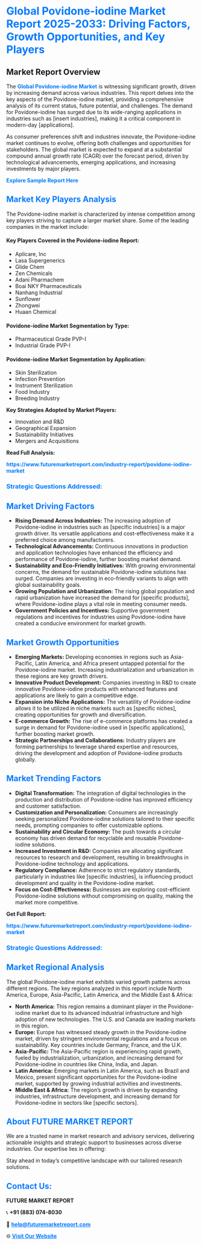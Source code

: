 <h1 style="color: #007BFF;">Global Povidone-iodine Market Report 2025-2033: Driving Factors, Growth Opportunities, and Key Players</h1>

<section id="overview">
<h2>Market Report Overview</h2>
<p>The <a href="https://www.futuremarketreport.com/industry-report/povidone-iodine-market" style="color: #007BFF; text-decoration: none;"><strong>Global Povidone-iodine Market</strong></a> is witnessing significant growth, driven by increasing demand across various industries. This report delves into the key aspects of the Povidone-iodine market, providing a comprehensive analysis of its current status, future potential, and challenges. The demand for Povidone-iodine has surged due to its wide-ranging applications in industries such as [insert industries], making it a critical component in modern-day [applications].</p>
<p>As consumer preferences shift and industries innovate, the Povidone-iodine market continues to evolve, offering both challenges and opportunities for stakeholders. The global market is expected to expand at a substantial compound annual growth rate (CAGR) over the forecast period, driven by technological advancements, emerging applications, and increasing investments by major players.</p>
</section>

<section id="overview">
<p><a href="https://www.futuremarketreport.com/request-sample/reportId=58427" style="color: #007BFF; text-decoration: none;"><strong>Explore Sample Report Here</strong></a></p>
</section>

<section id="key-players">
<h2 style="color: #007BFF;">Market Key Players Analysis</h2>
<p>The Povidone-iodine market is characterized by intense competition among key players striving to capture a larger market share. Some of the leading companies in the market include:</p>
<h4>Key Players Covered in the Povidone-iodine Report:</h4>
<ul><li>Aplicare, Inc</li><li>Lasa Supergenerics</li><li>Glide Chem</li><li>Zen Chemicals</li><li>Adani Pharmachem</li><li>Boai NKY Pharmaceuticals</li><li>Nanhang Industrial</li><li>Sunflower</li><li>Zhongwei</li><li>Huaan Chemical</li></ul>
<h4>Povidone-iodine Market Segmentation by Type:</h4>
<ul><li>Pharmaceutical Grade PVP-I</li><li>Industrial Grade PVP-I</li></ul>

<h4>Povidone-iodine Market Segmentation by Application:</h4>
<ul><li>Skin Sterilization</li><li>Infection Prevention</li><li>Instrument Sterilization</li><li>Food Industry</li><li>Breeding Industry</li></ul>
<p><strong>Key Strategies Adopted by Market Players:</strong></p>
<ul>
<li>Innovation and R&D</li>
<li>Geographical Expansion</li>
<li>Sustainability Initiatives</li>
<li>Mergers and Acquisitions</li>
</ul>
</section>

<section>
<p><strong>Read Full Analysis: </strong></p><a href="https://www.futuremarketreport.com/industry-report/povidone-iodine-market" style="color: #007BFF; text-decoration: none;"><strong>https://www.futuremarketreport.com/industry-report/povidone-iodine-market</strong></a>
<h3 style="color: #007BFF;">Strategic Questions Addressed:</h3>
</section>

<section id="driving-factors">
<h2 style="color: #007BFF;">Market Driving Factors</h2>
<ul>
<li><strong>Rising Demand Across Industries:</strong> The increasing adoption of Povidone-iodine in industries such as [specific industries] is a major growth driver. Its versatile applications and cost-effectiveness make it a preferred choice among manufacturers.</li>
<li><strong>Technological Advancements:</strong> Continuous innovations in production and application technologies have enhanced the efficiency and performance of Povidone-iodine, further boosting market demand.</li>
<li><strong>Sustainability and Eco-Friendly Initiatives:</strong> With growing environmental concerns, the demand for sustainable Povidone-iodine solutions has surged. Companies are investing in eco-friendly variants to align with global sustainability goals.</li>
<li><strong>Growing Population and Urbanization:</strong> The rising global population and rapid urbanization have increased the demand for [specific products], where Povidone-iodine plays a vital role in meeting consumer needs.</li>
<li><strong>Government Policies and Incentives:</strong> Supportive government regulations and incentives for industries using Povidone-iodine have created a conducive environment for market growth.</li>
</ul>
</section>

<section id="growth-opportunities">
<h2 style="color: #007BFF;">Market Growth Opportunities</h2>
<ul>
<li><strong>Emerging Markets:</strong> Developing economies in regions such as Asia-Pacific, Latin America, and Africa present untapped potential for the Povidone-iodine market. Increasing industrialization and urbanization in these regions are key growth drivers.</li>
<li><strong>Innovative Product Development:</strong> Companies investing in R&D to create innovative Povidone-iodine products with enhanced features and applications are likely to gain a competitive edge.</li>
<li><strong>Expansion into Niche Applications:</strong> The versatility of Povidone-iodine allows it to be utilized in niche markets such as [specific niches], creating opportunities for growth and diversification.</li>
<li><strong>E-commerce Growth:</strong> The rise of e-commerce platforms has created a surge in demand for Povidone-iodine used in [specific applications], further boosting market growth.</li>
<li><strong>Strategic Partnerships and Collaborations:</strong> Industry players are forming partnerships to leverage shared expertise and resources, driving the development and adoption of Povidone-iodine products globally.</li>
</ul>
</section>

<section id="trending-factors">
<h2 style="color: #007BFF;">Market Trending Factors</h2>
<ul>
<li><strong>Digital Transformation:</strong> The integration of digital technologies in the production and distribution of Povidone-iodine has improved efficiency and customer satisfaction.</li>
<li><strong>Customization and Personalization:</strong> Consumers are increasingly seeking personalized Povidone-iodine solutions tailored to their specific needs, prompting companies to offer customizable options.</li>
<li><strong>Sustainability and Circular Economy:</strong> The push towards a circular economy has driven demand for recyclable and reusable Povidone-iodine solutions.</li>
<li><strong>Increased Investment in R&D:</strong> Companies are allocating significant resources to research and development, resulting in breakthroughs in Povidone-iodine technology and applications.</li>
<li><strong>Regulatory Compliance:</strong> Adherence to strict regulatory standards, particularly in industries like [specific industries], is influencing product development and quality in the Povidone-iodine market.</li>
<li><strong>Focus on Cost-Effectiveness:</strong> Businesses are exploring cost-efficient Povidone-iodine solutions without compromising on quality, making the market more competitive.</li>
</ul>
</section>

<section>
<p><strong>Get Full Report: </strong></p><a href="https://www.futuremarketreport.com/industry-report/povidone-iodine-market" style="color: #007BFF; text-decoration: none;"><strong>https://www.futuremarketreport.com/industry-report/povidone-iodine-market</strong></a>
<h3 style="color: #007BFF;">Strategic Questions Addressed:</h3>
</section>


<section id="regional-analysis">
<h2 style="color: #007BFF;">Market Regional Analysis</h2>
<p>The global Povidone-iodine market exhibits varied growth patterns across different regions. The key regions analyzed in this report include North America, Europe, Asia-Pacific, Latin America, and the Middle East & Africa:</p>
<ul>
<li><strong>North America:</strong> This region remains a dominant player in the Povidone-iodine market due to its advanced industrial infrastructure and high adoption of new technologies. The U.S. and Canada are leading markets in this region.</li>
<li><strong>Europe:</strong> Europe has witnessed steady growth in the Povidone-iodine market, driven by stringent environmental regulations and a focus on sustainability. Key countries include Germany, France, and the U.K.</li>
<li><strong>Asia-Pacific:</strong> The Asia-Pacific region is experiencing rapid growth, fueled by industrialization, urbanization, and increasing demand for Povidone-iodine in countries like China, India, and Japan.</li>
<li><strong>Latin America:</strong> Emerging markets in Latin America, such as Brazil and Mexico, present significant opportunities for the Povidone-iodine market, supported by growing industrial activities and investments.</li>
<li><strong>Middle East & Africa:</strong> The region’s growth is driven by expanding industries, infrastructure development, and increasing demand for Povidone-iodine in sectors like [specific sectors].</li>
</ul>
</section>

<footer>
<h2 style="color: #007BFF;">About FUTURE MARKET REPORT</h2>
<p>We are a trusted name in market research and advisory services, delivering actionable insights and strategic support to businesses across diverse industries. Our expertise lies in offering:</p>

<p>Stay ahead in today’s competitive landscape with our tailored research solutions.</p>

<h2 style="color: #007BFF;">Contact Us:</h2>
<p><strong>FUTURE MARKET REPORT</strong></p>
<p>📞 <strong>+91 (883) 074-8030</strong></p>
<p>📧 <strong><a href="mailto:help@futuremarketreport.com" style="color: #007BFF;">help@futuremarketreport.com</a></strong></p>
<p>🌐 <strong><a href="https://www.futuremarketreport.com/" style="color: #007BFF;">Visit Our Website</a></strong></p>
</footer>